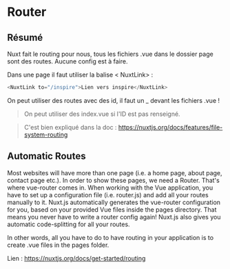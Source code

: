 # Router

## Résumé

Nuxt fait le routing pour nous, tous les fichiers .vue dans le dossier page sont des routes. Aucune config est à faire.

Dans une page il faut utiliser la balise < NuxtLink> :

```javascript
<NuxtLink to="/inspire">Lien vers inspire</NuxtLink>
```

On peut utiliser des routes avec des id, il faut un _ devant les fichiers .vue ! 

> On peut utiliser des index.vue si l'ID est pas renseigné.

> C'est bien expliqué dans la doc : https://nuxtjs.org/docs/features/file-system-routing

## Automatic Routes

Most websites will have more than one page (i.e. a home page, about page, contact page etc.). In order to show these pages, we need a Router. That's where vue-router comes in. When working with the Vue application, you have to set up a configuration file (i.e. router.js) and add all your routes manually to it. Nuxt.js automatically generates the vue-router configuration for you, based on your provided Vue files inside the pages directory. That means you never have to write a router config again! Nuxt.js also gives you automatic code-splitting for all your routes.

In other words, all you have to do to have routing in your application is to create .vue files in the pages folder.

Lien : https://nuxtjs.org/docs/get-started/routing